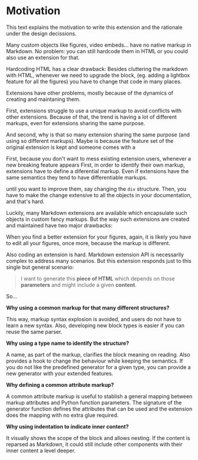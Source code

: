 # Motivation

This text explains the motivation to write this extension
and the rationale under the design decissions.

Many custom objects like figures, video embeds...
have no native markup in Markdown.
No problem: you can still hardcode them in HTML
or you could also use an extension for that.

Hardcoding HTML has a clear drawback:
Besides cluttering the markdown with HTML,
whenever we need to upgrade the block,
(eg. adding a lightbox feature for all the figures)
you have to change that code in many places.

Extensions have other problems,
mostly because of the dynamics of creating and maintaning them.

First, 
extensions struggle to use a unique markup to avoid conflicts with other extensions.
Because of that, the trend is having a lot of different markups,
even for extensions sharing the same purpose.

And second, why is that so many extension sharing
the same purpose (and using so different markups).
Maybe is because the feature set of the original
extension is kept and someone comes with a

First, because you don't want to mess existing extension users,
whenever a new breaking feature appears
First, in order to identify their own markup,
extensions have to define a diferential markup.
Even if extensions have the same semantics they tend to have differentiable markups.





until you want to improve them, say changing the `div` structure.
Then, you have to make the change extensive to
all the objects in your documentation, and that's hard.

Luckily, many Markdown extensions are available
which encapsulate such objects in custom fancy markups.
But the way such extensions are created and maintained have two major drawbacks:

When you find a better extension for your figures,
again, it is likely you have to edit all your figures, once more,
because the markup is different.

Also coding an extension is hard.
Markdown extension API is necessarily complex to address many scenarios.
But this extension responds just to this single but general scenario:

> I want to generate this **piece of HTML** which
> depends on those **parameters** and might
> include a given **content**.

So...

**Why using a common markup for that many different structures?**

This way, markup syntax explosion is avoided,
and users do not have to learn a new syntax.
Also, developing new block types is easier if you can reuse the same parser.

**Why using a type name to identify the structure?**

A name, as part of the markup, clarifies the block meaning on reading.
Also provides a hook to change the behaviour while keeping the semantics.
If you do not like the predefined generator for a given type,
you can provide a new generator with your extended features.

**Why defining a common attribute markup?**

A common attribute markup is useful to stablish a general mapping
between markup attributes and Python function parameters.
The signature of the generator function defines the attributes that can be used
and the extension does the mapping with no extra glue required.

**Why using indentation to indicate inner content?**

It visually shows the scope of the block and allows nesting.
If the content is reparsed as Markdown,
it could still include other components with their inner content a level deeper.


